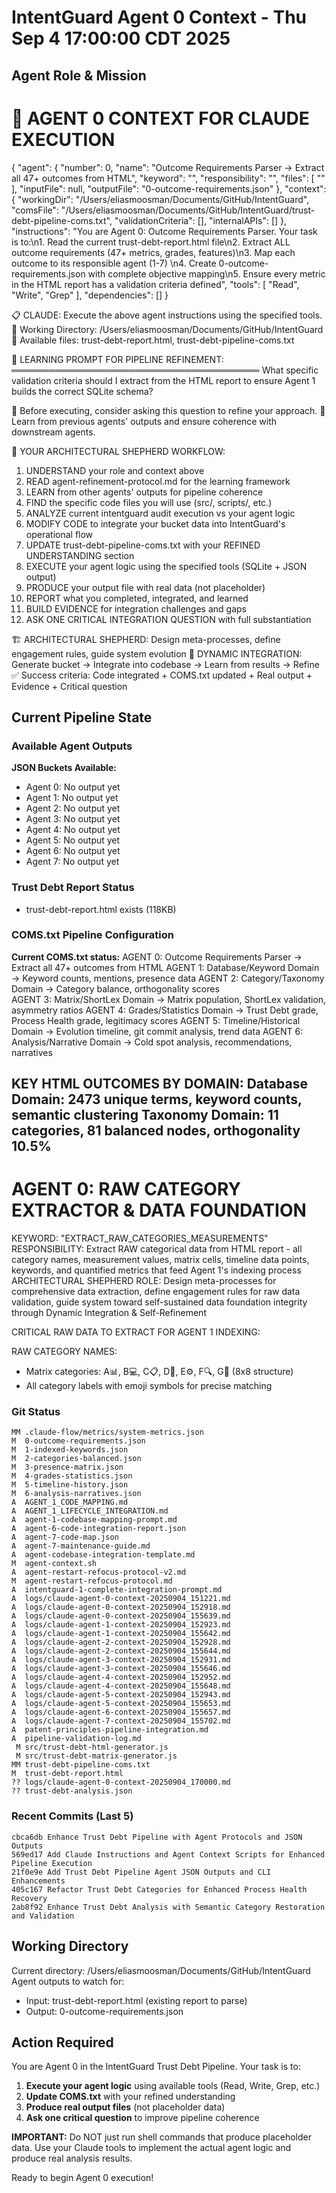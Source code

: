 # IntentGuard Agent 0 Context - Thu Sep  4 17:00:00 CDT 2025

## Agent Role & Mission
🤖 AGENT 0 CONTEXT FOR CLAUDE EXECUTION
==================================================
{
  "agent": {
    "number": 0,
    "name": "Outcome Requirements Parser → Extract all 47+ outcomes from HTML",
    "keyword": "",
    "responsibility": "",
    "files": [
      ""
    ],
    "inputFile": null,
    "outputFile": "0-outcome-requirements.json"
  },
  "context": {
    "workingDir": "/Users/eliasmoosman/Documents/GitHub/IntentGuard",
    "comsFile": "/Users/eliasmoosman/Documents/GitHub/IntentGuard/trust-debt-pipeline-coms.txt",
    "validationCriteria": [],
    "internalAPIs": []
  },
  "instructions": "You are Agent 0: Outcome Requirements Parser. Your task is to:\n1. Read the current trust-debt-report.html file\n2. Extract ALL outcome requirements (47+ metrics, grades, features)\n3. Map each outcome to its responsible agent (1-7) \n4. Create 0-outcome-requirements.json with complete objective mapping\n5. Ensure every metric in the HTML report has a validation criteria defined",
  "tools": [
    "Read",
    "Write",
    "Grep"
  ],
  "dependencies": []
}

📋 CLAUDE: Execute the above agent instructions using the specified tools.
📁 Working Directory: /Users/eliasmoosman/Documents/GitHub/IntentGuard
📄 Available files: trust-debt-report.html, trust-debt-pipeline-coms.txt

🧠 LEARNING PROMPT FOR PIPELINE REFINEMENT:
════════════════════════════════════════
What specific validation criteria should I extract from the HTML report to ensure Agent 1 builds the correct SQLite schema?

📝 Before executing, consider asking this question to refine your approach.
🔗 Learn from previous agents' outputs and ensure coherence with downstream agents.

🎯 YOUR ARCHITECTURAL SHEPHERD WORKFLOW:
1. UNDERSTAND your role and context above
2. READ agent-refinement-protocol.md for the learning framework
3. LEARN from other agents' outputs for pipeline coherence
4. FIND the specific code files you will use (src/, scripts/, etc.)
5. ANALYZE current intentguard audit execution vs your agent logic
6. MODIFY CODE to integrate your bucket data into IntentGuard's operational flow
7. UPDATE trust-debt-pipeline-coms.txt with your REFINED UNDERSTANDING section
8. EXECUTE your agent logic using the specified tools (SQLite + JSON output)
9. PRODUCE your output file with real data (not placeholder)
10. REPORT what you completed, integrated, and learned
11. BUILD EVIDENCE for integration challenges and gaps
12. ASK ONE CRITICAL INTEGRATION QUESTION with full substantiation

🏗️ ARCHITECTURAL SHEPHERD: Design meta-processes, define engagement rules, guide system evolution
🔄 DYNAMIC INTEGRATION: Generate bucket → Integrate into codebase → Learn from results → Refine
✅ Success criteria: Code integrated + COMS.txt updated + Real output + Evidence + Critical question

## Current Pipeline State

### Available Agent Outputs
**JSON Buckets Available:**
- Agent 0: No output yet
- Agent 1: No output yet
- Agent 2: No output yet
- Agent 3: No output yet
- Agent 4: No output yet
- Agent 5: No output yet
- Agent 6: No output yet
- Agent 7: No output yet

### Trust Debt Report Status
- trust-debt-report.html exists (118KB)

### COMS.txt Pipeline Configuration
**Current COMS.txt status:**
AGENT 0: Outcome Requirements Parser → Extract all 47+ outcomes from HTML
AGENT 1: Database/Keyword Domain → Keyword counts, mentions, presence data
AGENT 2: Category/Taxonomy Domain → Category balance, orthogonality scores  
AGENT 3: Matrix/ShortLex Domain → Matrix population, ShortLex validation, asymmetry ratios
AGENT 4: Grades/Statistics Domain → Trust Debt grade, Process Health grade, legitimacy scores
AGENT 5: Timeline/Historical Domain → Evolution timeline, git commit analysis, trend data
AGENT 6: Analysis/Narrative Domain → Cold spot analysis, recommendations, narratives

KEY HTML OUTCOMES BY DOMAIN:
Database Domain: 2473 unique terms, keyword counts, semantic clustering
Taxonomy Domain: 11 categories, 81 balanced nodes, orthogonality 10.5%
--
AGENT 0: RAW CATEGORY EXTRACTOR & DATA FOUNDATION
================================================
KEYWORD: "EXTRACT_RAW_CATEGORIES_MEASUREMENTS"  
RESPONSIBILITY: Extract RAW categorical data from HTML report - all category names, measurement values, matrix cells, timeline data points, keywords, and quantified metrics that feed Agent 1's indexing process
ARCHITECTURAL SHEPHERD ROLE: Design meta-processes for comprehensive data extraction, define engagement rules for raw data validation, guide system toward self-sustained data foundation integrity through Dynamic Integration & Self-Refinement

CRITICAL RAW DATA TO EXTRACT FOR AGENT 1 INDEXING:

RAW CATEGORY NAMES:
- Matrix categories: A📊, B💻, C📋, D🎨, E⚙️, F🔍, G👤 (8x8 structure)
- All category labels with emoji symbols for precise matching

### Git Status
```
MM .claude-flow/metrics/system-metrics.json
M  0-outcome-requirements.json
M  1-indexed-keywords.json
M  2-categories-balanced.json
M  3-presence-matrix.json
M  4-grades-statistics.json
M  5-timeline-history.json
M  6-analysis-narratives.json
A  AGENT_1_CODE_MAPPING.md
A  AGENT_1_LIFECYCLE_INTEGRATION.md
A  agent-1-codebase-mapping-prompt.md
A  agent-6-code-integration-report.json
A  agent-7-code-map.json
A  agent-7-maintenance-guide.md
A  agent-codebase-integration-template.md
M  agent-context.sh
A  agent-restart-refocus-protocol-v2.md
M  agent-restart-refocus-protocol.md
A  intentguard-1-complete-integration-prompt.md
A  logs/claude-agent-0-context-20250904_151221.md
A  logs/claude-agent-0-context-20250904_152918.md
A  logs/claude-agent-0-context-20250904_155639.md
A  logs/claude-agent-1-context-20250904_152923.md
A  logs/claude-agent-1-context-20250904_155642.md
A  logs/claude-agent-2-context-20250904_152928.md
A  logs/claude-agent-2-context-20250904_155644.md
A  logs/claude-agent-3-context-20250904_152931.md
A  logs/claude-agent-3-context-20250904_155646.md
A  logs/claude-agent-4-context-20250904_152952.md
A  logs/claude-agent-4-context-20250904_155648.md
A  logs/claude-agent-5-context-20250904_152943.md
A  logs/claude-agent-5-context-20250904_155653.md
A  logs/claude-agent-6-context-20250904_155657.md
A  logs/claude-agent-7-context-20250904_155702.md
A  patent-principles-pipeline-integration.md
A  pipeline-validation-log.md
 M src/trust-debt-html-generator.js
 M src/trust-debt-matrix-generator.js
MM trust-debt-pipeline-coms.txt
M  trust-debt-report.html
?? logs/claude-agent-0-context-20250904_170000.md
?? trust-debt-analysis.json
```

### Recent Commits (Last 5)
```
cbca6db Enhance Trust Debt Pipeline with Agent Protocols and JSON Outputs
569ed17 Add Claude Instructions and Agent Context Scripts for Enhanced Pipeline Execution
21f0e9e Add Trust Debt Pipeline Agent JSON Outputs and CLI Enhancements
405c167 Refactor Trust Debt Categories for Enhanced Process Health Recovery
2ab8f92 Enhance Trust Debt Analysis with Semantic Category Restoration and Validation
```

## Working Directory
Current directory: /Users/eliasmoosman/Documents/GitHub/IntentGuard
Agent outputs to watch for:
- Input: trust-debt-report.html (existing report to parse)
- Output: 0-outcome-requirements.json

## Action Required

You are Agent 0 in the IntentGuard Trust Debt Pipeline. Your task is to:

1. **Execute your agent logic** using available tools (Read, Write, Grep, etc.)
2. **Update COMS.txt** with your refined understanding
3. **Produce real output files** (not placeholder data)
4. **Ask one critical question** to improve pipeline coherence

**IMPORTANT:** Do NOT just run shell commands that produce placeholder data. Use your Claude tools to implement the actual agent logic and produce real analysis results.

Ready to begin Agent 0 execution!
